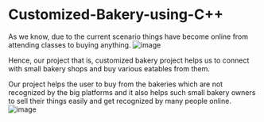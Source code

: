 # Customized-Bakery-using-C++

As we know, due to the current scenario things have become online from attending classes to buying anything.
![image](https://user-images.githubusercontent.com/79844456/162983580-610c2b6d-0eda-4a69-b31c-814a6b60d6e0.png)

Hence, our project that is, customized bakery project helps us to connect with small bakery shops and buy various eatables from them.

Our project helps the user to buy from the bakeries which are not recognized by the big platforms and it also helps such small bakery owners to sell their things easily and get recognized by many people online.
![image](https://user-images.githubusercontent.com/79844456/162983632-96f85818-7ccf-432e-be1d-a34a52f48309.png)
